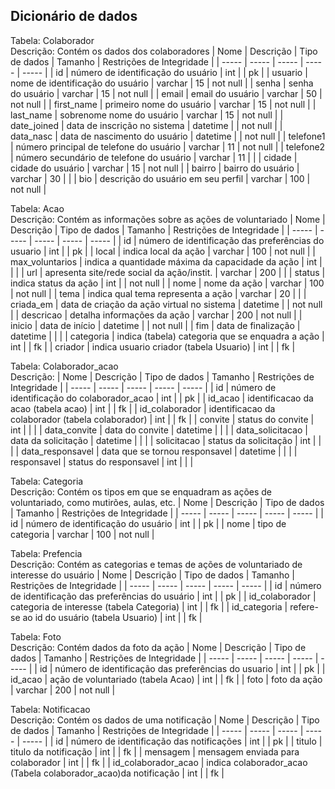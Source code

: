 ## Dicionário de dados

Tabela: Colaborador  
Descrição: Contém os dados dos colaboradores
| Nome | Descrição | Tipo de dados | Tamanho | Restrições de Integridade |
| ----- | ----- | ----- | ----- | ----- | 
| id | número de identificação do usuário | int | | pk |
| usuario | nome de identificação do usuário | varchar | 15 | not null |
| senha | senha do usuário | varchar | 15 | not null |
| email | email do usuário | varchar | 50 | not null |
| first_name | primeiro nome do usuário | varchar | 15 | not null |
| last_name | sobrenome nome do usuário | varchar | 15 | not null |
| date_joined | data de inscrição no sistema | datetime | | not null |
| data_nasc | data de nascimento do usuário | datetime | | not null |
| telefone1 | número principal de telefone do usuário | varchar | 11 | not null |
| telefone2 | número secundário de telefone do usuário | varchar | 11 |  |
| cidade | cidade do usuário | varchar | 15 | not null |
| bairro | bairro do usuário | varchar | 30 |  |
| bio | descrição do usuário em seu perfil | varchar | 100 | not null |

Tabela: Acao  
Descrição: Contém as informações sobre as ações de voluntariado
| Nome | Descrição | Tipo de dados | Tamanho | Restrições de Integridade |
| ----- | ----- | ----- | ----- | ----- | 
| id | número de identificação das preferências do usuario | int | | pk |
| local | indica local da ação | varchar | 100 | not null |
| max_voluntarios | indica a quantidade máxima da capacidade da ação | int | |  |
| url | apresenta site/rede social da ação/instit. | varchar | 200 |  |
| status | indica status da ação | int | | not null |
| nome | nome da ação | varchar | 100 | not null |
| tema | indica qual tema representa a ação | varchar | 20 | |
| criada_em | data de criação da ação virtual no sistema | datetime | | not null |
| descricao | detalha informações da ação | varchar | 200 | not null |
| inicio | data de início | datetime | | not null |
| fim | data de finalização | datetime | | |
| categoria | indica (tabela) categoria que se enquadra a ação | int | | fk |
| criador | indica usuario criador (tabela Usuario) | int | | fk |

Tabela: Colaborador_acao  
Descrição: 
| Nome | Descrição | Tipo de dados | Tamanho | Restrições de Integridade |
| ----- | ----- | ----- | ----- | ----- | 
| id | número de identificação do colaborador_acao | int | | pk |
| id_acao | identificacao da acao (tabela acao) | int | | fk |
| id_colaborador | identificacao da colaborador (tabela colaborador) | int | | fk |
| convite | status do convite | int | | |
| data_convite | data do convite | datetime | | |
| data_solicitacao | data da solicitação | datetime | | |
| solicitacao | status da solicitação | int | | |
| data_responsavel | data que se tornou responsavel | datetime | | |
| responsavel | status do responsavel | int | | |


Tabela: Categoria  
Descrição: Contém os tipos em que se enquadram as ações de voluntariado, como mutirões, aulas, etc.
| Nome | Descrição | Tipo de dados | Tamanho | Restrições de Integridade |
| ----- | ----- | ----- | ----- | ----- | 
| id | número de identificação do usuário | int | | pk |
| nome | tipo de categoria | varchar | 100 | not null |

Tabela: Prefencia  
Descrição: Contém as categorias e temas de ações de voluntariado de interesse do usuário
| Nome | Descrição | Tipo de dados | Tamanho | Restrições de Integridade |
| ----- | ----- | ----- | ----- | ----- | 
| id | número de identificação das preferências do usuário | int | | pk |
| id_colaborador | categoria de interesse (tabela Categoria) | int | | fk |
| id_categoria | refere-se ao id do usuário (tabela Usuario) | int | | fk |

Tabela: Foto  
Descrição: Contém dados da foto da ação
| Nome | Descrição | Tipo de dados | Tamanho | Restrições de Integridade |
| ----- | ----- | ----- | ----- | ----- |
| id | número de identificação das preferências do usuario | int | | pk |
| id_acao | ação de voluntariado (tabela Acao) | int | | fk |
| foto | foto da ação | varchar | 200 | not null |

Tabela: Notificacao  
Descrição: Contém os dados de uma notificação
| Nome | Descrição | Tipo de dados | Tamanho | Restrições de Integridade |
| ----- | ----- | ----- | ----- | ----- |
| id | número de identificação das notificações | int | | pk |
| titulo | titulo da notificação | int | | fk |
| mensagem | mensagem enviada para colaborador | int | | fk |
| id_colaborador_acao | indica colaborador_acao (Tabela colaborador_acao)da notificação | int | | fk |
